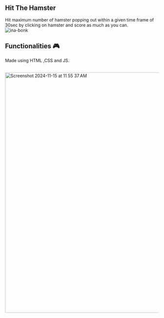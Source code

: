 **<h2> Hit The Hamster</h2>** 
Hit maximum number of hamster popping out within a given time frame of 30sec by clicking on hamster and score as much as you can.
<br>
![ina-bonk](https://github.com/user-attachments/assets/1e7e8712-1859-44da-b2ac-4a1dcb0b9915)


## **Functionalities 🎮**
Made using HTML ,CSS and JS. 
<br>
<br>

<img width="787" alt="Screenshot 2024-11-15 at 11 55 37 AM" src="https://github.com/user-attachments/assets/04e0c152-2f41-45ce-b16f-42ca3fd764d5">
